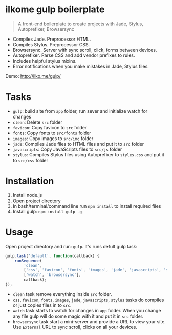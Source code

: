 # ilkome gulp boilerplate
> A front-end boilerplate to create projects with Jade, Stylus, Autoprefixer, Browsersync

- Compiles Jade. Preprocessor HTML.
- Compiles Stylus. Preprocessor CSS.
- Browsersync. Server with sync scroll, click, forms between devices.
- Autoprefixer. Parse CSS and add vendor prefixes to rules.
- Includes helpful stylus mixins.
- Error notifications when you make mistakes in Jade, Stylus files.

Demo: http://ilko.me/gulp/


# Tasks
- `gulp`: build site from `app` folder, run sever and initialize watch for changes
- `clean`: Delete `src` folder
- `favicon`: Copy favicon to `src` folder
- `fonts`: Copy fonts to `src/fonts` folder
- `images`: Copy images to `src/img` folder
- `jade`: Compiles Jade files to HTML files and put it to `src` folder
- `javascripts`: Copy JavaScripts files to `src/js` folder
- `stylus`: Compiles Stylus files using Autoprefixer to `styles.css` and put it to `src/css` folder


# Installation
1. Install node.js
2. Open project directory
3. In bash/terminal/command line run `npm install` to install required files
4. Install gulp: `npm install gulp -g`


# Usage
Open project directory and run: `gulp`. It's runs defult gulp task:
```JavaScript
gulp.task('default', function(callback) {
	runSequence(
		'clean',
		['css', 'favicon', 'fonts', 'images', 'jade', 'javascripts', 'stylus'],
		['watch', 'browsersync'],
		callback);
});
```

- `clean` task remove everything inside `src` folder.
- `css`, `favicon`, `fonts`, `images`, `jade`, `javascripts`, `stylus` tasks do compiles or just copies files in to `src`.
- `watch` task starts to watch for changes in `app` folder. When you change any file gulp will do some magic with it and put it in `src` folder.
- `browsersync` task start a mini-server and provide a URL to view your site. Use `External` URL to sync scroll, clicks on all your devices.